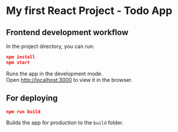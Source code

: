 # My first React Project - Todo App

## Frontend development workflow

In the project directory, you can run:

```json
npm install
npm start
```

Runs the app in the development mode.\
Open [http://localhost:3000](http://localhost:3000) to view it in the browser.

## For deploying

```json
npm run build
```

Builds the app for production to the `build` folder.
